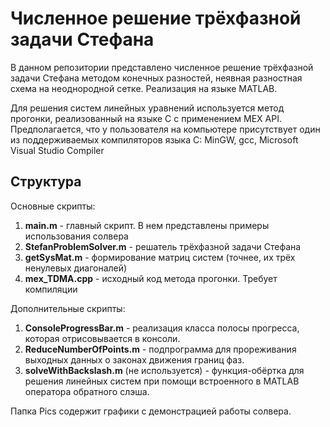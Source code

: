 # Численное решение трёхфазной задачи Стефана

В данном репозитории представлено численное решение трёхфазной задачи Стефана методом конечных разностей, неявная разностная схема на неоднородной сетке. Реализация на языке MATLAB. 

Для решения систем линейных уравнений используется метод прогонки, реализованный на языке C с применением MEX API. Предполагается, что у пользователя на компьютере присутствует один из поддерживаемых компиляторов языка C: MinGW, gcc, Microsoft Visual Studio Compiler


## Структура

Основные скрипты:

1. **main.m** - главный скрипт. В нем представлены примеры использования солвера
2. **StefanProblemSolver.m** - решатель трёхфазной задачи Стефана
3. **getSysMat.m** - формирование матриц систем (точнее, их трёх ненулевых диагоналей)
4. **mex_TDMA.cpp** - исходный код метода прогонки. Требует компиляции

Дополнительные скрипты:

1. **ConsoleProgressBar.m** - реализация класса полосы прогресса, которая отрисовывается в консоли.
2. **ReduceNumberOfPoints.m** - подпрограмма для прореживания выходных данных о законах движения границ фаз.
3. **solveWithBackslash.m** (не используется) - функция-обёртка для решения линейных систем при помощи встроенного в MATLAB оператора обратного слэша.

Папка Pics содержит графики с демонстрацией работы солвера.
